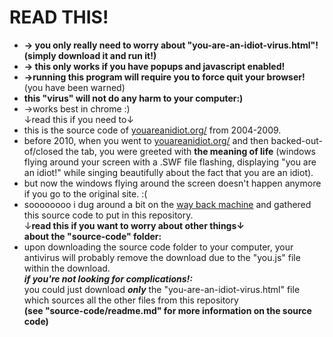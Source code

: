 # READ THIS!
- <b>→ you only really need to worry about "you-are-an-idiot-virus.html"! (simply download it and run it!)</b><br>
- <b>→ this only works if you have popups and javascript enabled!</b><br>
- <b>→running this program will require you to force quit your browser!</b> (you have been warned)<br>
- <b>this "virus" will not do any harm to your computer:)</b><br>
- →works best in chrome :)<br>
↓read this if you need to↓
- this is the source code of <a href="http://youareanidiot.org/">youareanidiot.org/</a> from 2004-2009.<br>
- before 2010, when you went to <a href="http://youareanidiot.org/">youareanidiot.org/</a> and then backed-out-of/closed the tab, you were greeted with <b>the meaning of life</b> (windows flying around your screen with a .SWF file flashing, displaying "you are an idiot!" while singing beautifully about the fact that you are an idiot).<br>
- but now the windows flying around the screen doesn't happen anymore if you go to the original site. :(<br>
- soooooooo i dug around a bit on the <a href="https://archive.org/web/">way back machine</a> and gathered this source code to put in this repository.<br>
↓<b>read this if you want to worry about other things↓</b><br>
<b>about the "source-code" folder:</b><br>
- upon downloading the source code folder to your computer, your antivirus will probably remove the download due to the "you.js" file within the download.<br>
<b><i>if you're not looking for complications!:</i></b><br>
you could just download <i><b>only</b></i> the "you-are-an-idiot-virus.html" file which sources all the other files from this repository <br>
<b>(see "source-code/readme.md" for more information on the source code)</b>
